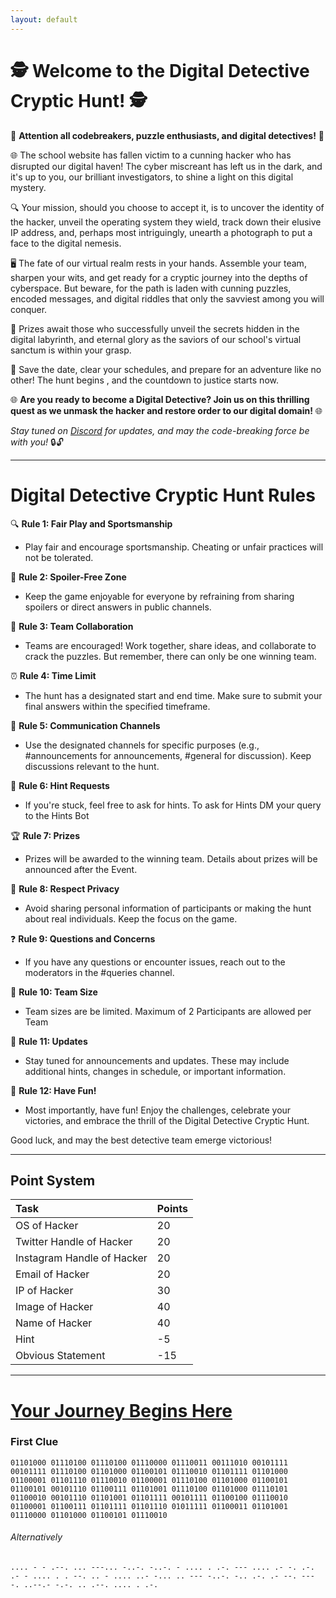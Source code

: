 ```yaml
---
layout: default
---
```










# 🕵️ **Welcome to the Digital Detective Cryptic Hunt! 🕵️**

🚨 **Attention all codebreakers, puzzle enthusiasts, and digital detectives!** 🚨

🌐 The school website has fallen victim to a cunning hacker who has disrupted our digital haven! The cyber miscreant has left us in the dark, and it's up to you, our brilliant investigators, to shine a light on this digital mystery.

🔍 Your mission, should you choose to accept it, is to uncover the identity of the hacker, unveil the operating system they wield, track down their elusive IP address, and, perhaps most intriguingly, unearth a photograph to put a face to the digital nemesis.

🖥️ The fate of our virtual realm rests in your hands. Assemble your team, sharpen your wits, and get ready for a cryptic journey into the depths of cyberspace. But beware, for the path is laden with cunning puzzles, encoded messages, and digital riddles that only the savviest among you will conquer.

🎉 Prizes await those who successfully unveil the secrets hidden in the digital labyrinth, and eternal glory as the saviors of our school's virtual sanctum is within your grasp.

📆 Save the date, clear your schedules, and prepare for an adventure like no other! The hunt begins , and the countdown to justice starts now.

🌐 **Are you ready to become a Digital Detective? Join us on this thrilling quest as we unmask the hacker and restore order to our digital domain!** 🌐

*Stay tuned on [Discord](https://discord.gg/JwDdBP3mdx) for updates, and may the code-breaking force be with you!* 🔒🔓

---

# Digital Detective Cryptic Hunt Rules

🔍 **Rule 1: Fair Play and Sportsmanship**
- Play fair and encourage sportsmanship. Cheating or unfair practices will not be tolerated.

🚫 **Rule 2: Spoiler-Free Zone**
- Keep the game enjoyable for everyone by refraining from sharing spoilers or direct answers in public channels.

🤝 **Rule 3: Team Collaboration**
- Teams are encouraged! Work together, share ideas, and collaborate to crack the puzzles. But remember, there can only be one winning team.

⏰ **Rule 4: Time Limit**
- The hunt has a designated start and end time. Make sure to submit your final answers within the specified timeframe.

💬 **Rule 5: Communication Channels**
- Use the designated channels for specific purposes (e.g., #announcements for announcements, #general for discussion). Keep discussions relevant to the hunt.

🤔 **Rule 6: Hint Requests**
- If you're stuck, feel free to ask for hints. To ask for Hints DM your query to the Hints Bot

🏆 **Rule 7: Prizes**
- Prizes will be awarded to the winning team. Details about prizes will be announced after the Event.

📸 **Rule 8: Respect Privacy**
- Avoid sharing personal information of participants or making the hunt about real individuals. Keep the focus on the game.

❓ **Rule 9: Questions and Concerns**
- If you have any questions or encounter issues, reach out to the moderators in the #queries channel.

👥 **Rule 10: Team Size**
- Team sizes are be limited. Maximum of 2 Participants are allowed per Team

📢 **Rule 11: Updates**
- Stay tuned for announcements and updates. These may include additional hints, changes in schedule, or important information.

🎉 **Rule 12: Have Fun!**
- Most importantly, have fun! Enjoy the challenges, celebrate your victories, and embrace the thrill of the Digital Detective Cryptic Hunt.

Good luck, and may the best detective team emerge victorious!

***

## Point System

| Task                        | Points |
|:----------------------------|:-------|
| OS of Hacker                | 20     |
| Twitter Handle of Hacker    | 20     |
| Instagram Handle of Hacker  | 20     |
| Email of Hacker             | 20     | 
| IP of Hacker                | 30     |
| Image of Hacker             | 40     |
| Name of Hacker              | 40     |
| Hint                        | -5     |
| Obvious Statement           | -15    |


***


# [Your Journey Begins Here](https://i.imgur.com/0jbVKRd.jpg)

### First Clue

```01101000 01110100 01110100 01110000 01110011 00111010 00101111 00101111 01110100 01101000 01100101 01110010 01101111 01101000 01100001 01101110 01110010 01100001 01110100 01101000 01100101 01100101 00101110 01100111 01101001 01110100 01101000 01110101 01100010 00101110 01101001 01101111 00101111 01100100 01110010 01100001 01100111 01101111 01101110 01011111 01100011 01101001 01110000 01101000 01100101 01110010```

###### Alternatively

```.... - - .--. ... ---... -..-. -..-. - .... . .-. --- .... .- -. .-. .- - .... . . --. .. - .... ..- -... .. --- -..-. -.. .-. .- --. --- -. ..--.- -.-. .. .--. .... . .-.```

